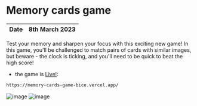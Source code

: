 # Memory cards game
| Date | 8th March 2023|
| - | - |

Test your memory and sharpen your focus with this exciting new game! In this game, you'll be challenged to match pairs of cards with similar images, but beware - the clock is ticking, and you'll need to be quick to beat the high score!

- the game is [Live!](https://memory-cards-game-bice.vercel.app/):
```bash
https://memory-cards-game-bice.vercel.app/
```

![image](https://github.com/frostedCupcake/MemoryCardsGame/assets/99611801/9a6e0a6f-d188-41c5-a4bc-096e6aaba187)
![image](https://github.com/frostedCupcake/MemoryCardsGame/assets/99611801/af837c28-72b8-4942-b986-bf25340f378d)
